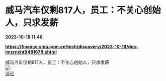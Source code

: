 # 威马汽车仅剩817人，员工：不关心创始人，只求发薪

**2023-10-18 11:46**

**https://finance.sina.com.cn/tech/discovery/2023-10-18/doc-imzrnxht9481678.shtml**

威马汽车仅剩817人，员工：不关心创始人，只求发薪  
![](https://img3.chouti.com/CHOUTI_231018_15CFB43790944D5FBD38730587416034.jpg)  
[评论](https://m.chouti.com/link/40327980)